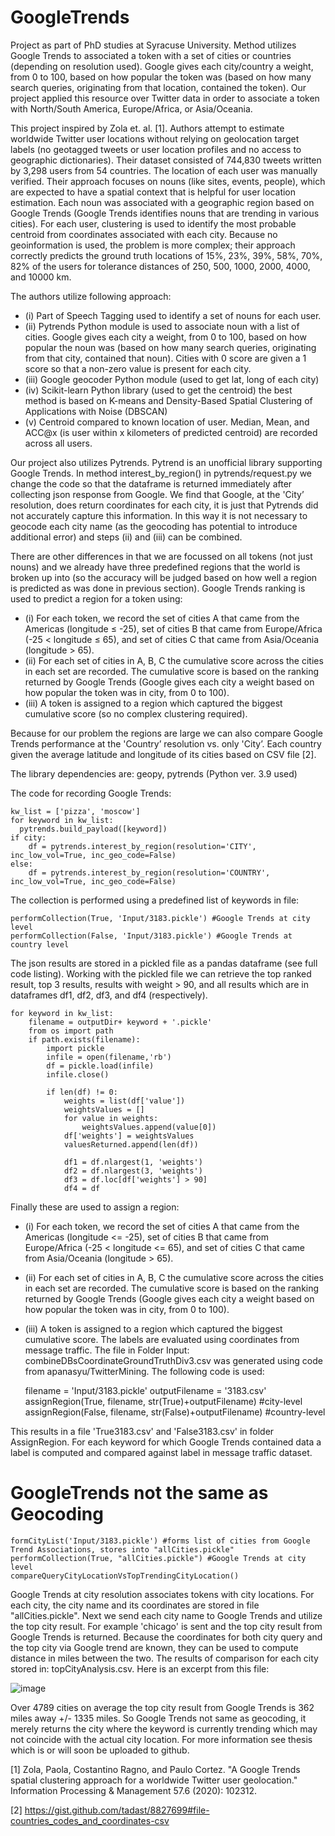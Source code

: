 # GoogleTrends
Project as part of PhD studies at Syracuse University. Method utilizes Google Trends to associated a token with a set of cities or countries (depending on resolution used). Google gives each city/country a weight, from 0 to 100, based on how popular the token was (based on how many search queries, originating from that location, contained the token). Our project applied this resource over Twitter data in order to associate a token with North/South America, Europe/Africa, or Asia/Oceania.

This project inspired by Zola et. al. [1]. Authors attempt to estimate worldwide Twitter user locations without relying on geolocation target labels (no geotagged tweets or user location profiles and no access to geographic dictionaries). Their dataset consisted of 744,830 tweets written by 3,298 users from 54 countries. The location of each user was manually verified. Their approach focuses on nouns (like sites, events, people), which are expected to have a spatial context that is helpful for user location estimation. Each noun was associated with a geographic region based on Google Trends (Google Trends identifies nouns that are trending in various cities). For each user, clustering is used to identify the most probable centroid from coordinates associated with each city. Because no geoinformation is used, the problem is more complex; their approach correctly predicts the ground truth locations of 15%, 23%, 39%, 58%, 70%, 82% of the users for tolerance distances of 250, 500, 1000, 2000, 4000, and 10000 km.

The authors utilize following approach:
- (i) Part of Speech Tagging used to identify a set of nouns for each user.
- (ii) Pytrends Python module is used to associate noun with a list of cities. Google gives each city a weight, from 0 to 100, based on how popular the noun was (based on how many search queries, originating from that city, contained that noun). Cities with 0 score are given a 1 score so that a non-zero value is present for each city. 
- (iii) Google geocoder Python module (used to get lat, long of each city)
- (iv) Scikit-learn Python library (used to get the centroid) the best method is based on K-means and Density-Based Spatial Clustering of Applications with Noise (DBSCAN)
- (v) Centroid compared to known location of user. Median, Mean, and ACC@x (is user within x kilometers of predicted centroid) are recorded across all users.

Our project also utilizes Pytrends. Pytrend is an unofficial library supporting Google Trends. In method interest_by_region() in pytrends/request.py we change the code so that the dataframe is returned immediately after collecting json response from Google. We find that Google, at the 'City’ resolution, does return coordinates for each city, it is just that Pytrends did not accurately capture this information. In this way it is not necessary to geocode each city name (as the geocoding has potential to introduce additional error) and steps (ii) and (iii) can be combined.

There are other differences in that we are focussed on all tokens (not just nouns) and we already have three predefined regions that the world is broken up into (so the accuracy will be judged based on how well a region is predicted as was done in previous section). Google Trends ranking is used to predict a region for a token using:
- (i) For each token, we record the set of cities A that came from the Americas (longitude $\leq$ -25), set of cities B that came from Europe/Africa (-25 $<$ longitude $\leq$ 65), and set of cities C that came from Asia/Oceania (longitude $>$ 65).
- (ii) For each set of cities in A, B, C the cumulative score across the cities in each set are recorded. The cumulative score is based on the ranking returned by Google Trends (Google gives each city a weight based on how popular the token was in city, from 0 to 100).
- (iii) A token is assigned to a region which captured the biggest cumulative score (so no complex clustering required).

Because for our problem the regions are large we can also compare Google Trends performance at the 'Country’ resolution vs. only 'City’. Each country given the average latitude and longitude of its cities based on CSV file [2].

The library dependencies are: geopy, pytrends (Python ver. 3.9 used)

The code for recording Google Trends:

    kw_list = ['pizza', 'moscow']
    for keyword in kw_list:
      pytrends.build_payload([keyword])
    if city:
        df = pytrends.interest_by_region(resolution='CITY', inc_low_vol=True, inc_geo_code=False)
    else:
        df = pytrends.interest_by_region(resolution='COUNTRY', inc_low_vol=True, inc_geo_code=False)

The collection is performed using a predefined list of keywords in file:

    performCollection(True, 'Input/3183.pickle') #Google Trends at city level
    performCollection(False, 'Input/3183.pickle') #Google Trends at country level

The json results are stored in a pickled file as a pandas dataframe (see full code listing). Working with the pickled file we can retrieve the top ranked result, top 3 results, results with weight > 90, and all results which are in dataframes df1, df2, df3, and df4 (respectively).

    for keyword in kw_list:
        filename = outputDir+ keyword + '.pickle'
        from os import path
        if path.exists(filename):
            import pickle
            infile = open(filename,'rb')
            df = pickle.load(infile)
            infile.close()

            if len(df) != 0:
                weights = list(df['value'])
                weightsValues = []
                for value in weights:
                    weightsValues.append(value[0])
                df['weights'] = weightsValues
                valuesReturned.append(len(df))

                df1 = df.nlargest(1, 'weights')
                df2 = df.nlargest(3, 'weights')
                df3 = df.loc[df['weights'] > 90]
                df4 = df

Finally these are used to assign a region:
- (i) For each token, we record the set of cities A that came from the Americas (longitude <= -25), set of cities B that came from Europe/Africa (-25 < longitude <= 65), and set of cities C that came from Asia/Oceania (longitude > 65).
- (ii) For each set of cities in A, B, C the cumulative score across the cities in each set are recorded. The cumulative score is based on the ranking returned by Google Trends (Google gives each city a weight based on how popular the token was in city, from 0 to 100).
- (iii) A token is assigned to a region which captured the biggest cumulative score.
The labels are evaluated using coordinates from message traffic. The file in Folder Input: combineDBsCoordinateGroundTruthDiv3.csv was generated using code from apanasyu/TwitterMining. The following code is used:

    filename = 'Input/3183.pickle'
    outputFilename = '3183.csv'
    assignRegion(True, filename, str(True)+outputFilename) #city-level
    assignRegion(False, filename, str(False)+outputFilename) #country-level

This results in a file 'True3183.csv' and 'False3183.csv' in folder AssignRegion. For each keyword for which Google Trends contained data a label is computed and compared against label in message traffic dataset.

# GoogleTrends not the same as Geocoding

    formCityList('Input/3183.pickle') #forms list of cities from Google Trend Associations, stores into "allCities.pickle"
    performCollection(True, "allCities.pickle") #Google Trends at city level
    compareQueryCityLocationVsTopTrendingCityLocation()
        
Google Trends at city resolution associates tokens with city locations. For each city, the city name and its coordinates are stored in file "allCities.pickle". Next we send each city name to Google Trends and utilize the top city result. For example 'chicago' is sent and the top city result from Google Trends is returned. Because the coordinates for both city query and the top city via Google trend are known, they can be used to compute distance in miles between the two. The results of comparison for each city stored in: topCityAnalysis.csv. Here is an excerpt from this file:

![image](https://user-images.githubusercontent.com/80060152/116116271-f6203100-a688-11eb-8fd7-56ea4353bcbd.png)

Over 4789 cities on average the top city result from Google Trends is 362 miles away +/- 1335 miles. So Google Trends not same as geocoding, it merely returns the city where the keyword is currently trending which may not coincide with the actual city location. For more information see thesis which is or will soon be uploaded to github.

[1] Zola, Paola, Costantino Ragno, and Paulo Cortez. "A Google Trends spatial clustering approach for a worldwide Twitter user geolocation." Information Processing & Management 57.6 (2020): 102312.

[2] https://gist.github.com/tadast/8827699#file-countries_codes_and_coordinates-csv
